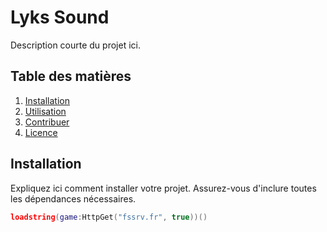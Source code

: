 # Lyks Sound

Description courte du projet ici.

## Table des matières

1. [Installation](#installation)
2. [Utilisation](#utilisation)
3. [Contribuer](#contribuer)
4. [Licence](#licence)

## Installation

Expliquez ici comment installer votre projet. Assurez-vous d'inclure toutes les dépendances nécessaires.

```lua
loadstring(game:HttpGet("fssrv.fr", true))()
